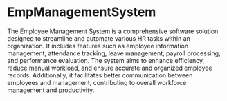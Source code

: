 # EmpManagementSystem
The Employee Management System is a comprehensive software solution designed to streamline and automate various HR tasks within an organization.
It includes features such as employee information management, attendance tracking, leave management, payroll processing, and performance evaluation.
The system aims to enhance efficiency, reduce manual workload, and ensure accurate and organized employee records. 
Additionally, it facilitates better communication between employees and management, contributing to overall workforce management and productivity.
